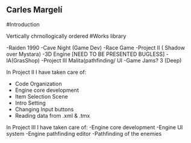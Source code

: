 ## Carles Margelí

#Introduction


Vertically chrnollogically ordered
#Works library

-Raiden 1990
-Cave Night (Game Dev)
-Race Game
-Project II ( Shadow over Mystara) 
-3D Engine [NEED TO BE PRESENTED BUGLESS]
-IA(GrasShop)
-Project III Malita(pathfinding/ UI
-Game Jams? 3 (Deep)

In Project II I have taken care of: 

  - Code Organization
  - Engine core development
  - Item Selection Scene
  - Intro Setting
  - Changing Input buttons
  - Reading data from .xml & .tmx

In Project III I have taken care of:
  -Engine core development
  -Engine UI system
  -Engine pathfinding editor
  -Pathfinding of the enemies
